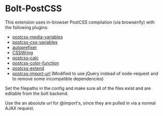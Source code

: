 Bolt-PostCSS
============

This extension uses in-browser PostCSS compilation (via browserify) with the following plugins:

 * [postcss-media-variables](https://github.com/WolfgangKluge/postcss-media-variables)
 * [postcss-css-variables](https://github.com/MadLittleMods/postcss-css-variables)
 * [autoprefixer](https://github.com/postcss/autoprefixer)
 * [CSSWring](https://github.com/hail2u/node-csswring)
 * [postcss-calc](https://github.com/postcss/postcss-calc)
 * [postcss-color-function](https://github.com/postcss/postcss-color-function)
 * [postcss-extend](https://github.com/travco/postcss-extend)
 * [postcss-import-url](https://github.com/unlight/postcss-import-url) (Modified to use jQuery instead of node-request and to remove some incompatible dependencies)

Set the filepaths in the config and make sure all of the files exist and are editable from the bolt backend.

Use the an absolute url for @import's, since they are pulled in via a normal AJAX request.
